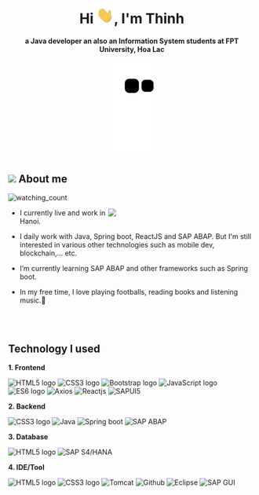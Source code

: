 <div align="center">
<h1 align="center">Hi <img width="35" src="https://github.com/1999AZZAR/1999AZZAR/blob/main/resources/img/waving.gif">, I'm Thinh</h1>
<h4 align="center">a Java developer an also an Information System students at FPT University, Hoa Lac</h4>
</div>

<div align="center">
  <img  src="https://github.com/ThinhHoang0108/Thinh/blob/output/github-contribution-grid-snake.svg"
       alt="snake" /></a>
</div>

## <picture><img src = "https://thumbs.gfycat.com/AngelicConcreteHypsilophodon.webp" width = 50px></picture> **About me**

<p align="left"> 
<img src="https://komarev.com/ghpvc/?username=ThinhHoang0108&color=green" alt="watching_count" />
 </p>

<picture> <img align="right" src="https://cdn.dribbble.com/users/1708816/screenshots/15637256/media/f9826f0af8a49462f048262a8502035b.gif" width = 300px></picture>

- I currently live and work in Hanoi.

- I daily work with Java, Spring boot, ReactJS and SAP ABAP. But I'm still interested in various other technologies such as mobile dev, blockchain,... etc.

- I’m currently learning SAP ABAP and other frameworks such as Spring boot.

- In my free time, I love playing footballs, reading books and listening music.🎵

<br><br>
## Technology I used

**1. Frontend**

<div>
  <div>
  <img src ="https://img.icons8.com/arcade/64/null/html-5.png" alt="HTML5 logo" width="4%" title='HTML5'/>
  <img src ="https://img.icons8.com/color/48/null/css3.png" alt="CSS3 logo" width="4%" title='CSS3'/>
  <img src ="https://img.icons8.com/color/48/null/bootstrap.png" alt="Bootstrap logo" width="4%" title='Bootstrap'/>
  <img src ="https://img.icons8.com/color/48/null/javascript--v1.png" alt="JavaScript logo" width="4%" title='JavaScript'/>
  <img src ="https://img.icons8.com/ios-filled/50/null/jsp.png" alt="ES6 logo" width="4%" title='Java Scripting Preprocessor'/>
  <img src ="https://simpleicons.org/icons/axios.svg" width="4%" title='Axios'/>
  <img src ="https://images-cdn.openxcell.com/wp-content/uploads/2024/07/25085005/reactjs-inner.svg" width="4%" title='Reactjs'/>
  <img src ="https://encrypted-tbn0.gstatic.com/images?q=tbn:ANd9GcSlFpVfSL1MQk3iUo9XKqBNgeUcxIxqtlfZcg&s" width="4%" title='SAPUI5'/>
  
  <div> 
<div>

**2. Backend** 

  <div>
  <img src ="https://itphutran.com/wp-content/uploads/2017/05/V%C3%AD-d%E1%BB%A5-v%E1%BB%81-Servlet.png" alt="CSS3 logo" width="4%" title='JSP/Servlet'/>
    <img src ="https://cdn.bap-software.net/2024/01/03211643/How-is-AI-applied-to-Java-programming-e1704266486769.jpg" alt="Java" width="4%" title='Java'/>
    <img src ="https://cdn.bap-software.net/2024/08/26213247/spring.jpg" alt="Spring boot" width="4%" title='Spring boot'/>
    <img src ="https://encrypted-tbn0.gstatic.com/images?q=tbn:ANd9GcRzeu6AFOYoIPrn_BI32C1dGhgm9GlkfZboQQ&s" alt="SAP ABAP" width="4%" title='SAP ABAP'/>
  <div> 

**3. Database**

  <div>
  <img src ="https://img.icons8.com/color/48/null/microsoft-sql-server.png" alt="HTML5 logo" width="4%" title='Microsoft SQL Server'/>
    <img src ="https://encrypted-tbn0.gstatic.com/images?q=tbn:ANd9GcSB0d5Ky1cY2dZfjxbjNBjQAM1D5v1x4Ncx_Q&s" alt="SAP S4/HANA" width="4%" title='SAP S4/HANA'/>
  <div> 

**4. IDE/Tool**

<div>
  <img src ="https://img.icons8.com/windows/32/null/netbeans.png" alt="HTML5 logo" width="4%" title='NetBeans'/>
  <img src ="https://img.icons8.com/fluency/48/null/figma.png" alt="CSS3 logo" width="4%" title='Figma'/>
  <img src ="https://img.icons8.com/color/48/null/tomcat.png" width="4%" title='Tomcat'/>
  <img src ="https://img.icons8.com/ios-filled/50/null/github.png" width="4%" title='Github'/>
  <img src ="https://img.icons8.com/fluency/48/null/java-coffee-cup-logo.png" width="4%" title='Eclipse'/>
  <img src ="https://media.licdn.com/dms/image/v2/D5612AQEYTdpJXv-2uA/article-cover_image-shrink_600_2000/article-cover_image-shrink_600_2000/0/1706122304083?e=2147483647&v=beta&t=mL26U7N1l0zmbNmNbAMAUFfyIZy5xxEz726-PLuJqns" width="4%" title='SAP GUI'/>
<div>





